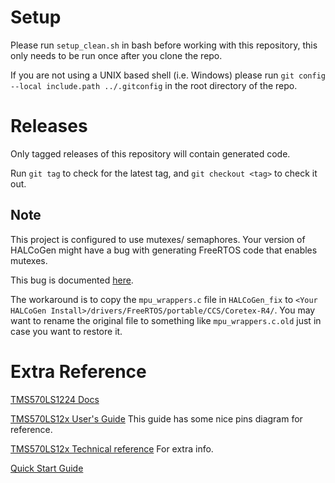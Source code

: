 # Setup
Please run `setup_clean.sh` in bash before working with this repository, this only needs to be run once after you clone the repo.

If you are not using a UNIX based shell (i.e. Windows) please run `git config --local include.path ../.gitconfig` in the root directory of the repo.

# Releases
Only tagged releases of this repository will contain generated code.

Run `git tag` to check for the latest tag, and `git checkout <tag>` to check it out.

## Note
This project is configured to use mutexes/ semaphores.
Your version of HALCoGen might have a bug with generating FreeRTOS code that enables mutexes.

This bug is documented [here](http://e2e.ti.com/support/microcontrollers/hercules/f/312/p/626490/2320355).

The workaround is to copy the `mpu_wrappers.c` file in `HALCoGen_fix` to `<Your HALCoGen Install>/drivers/FreeRTOS/portable/CCS/Coretex-R4/`.
You may want to rename the original file to something like `mpu_wrappers.c.old` just in case you want to restore it.

# Extra Reference

[TMS570LS1224 Docs](http://www.ti.com/lit/ds/spns190b/spns190b.pdf)

[TMS570LS12x User's Guide](http://www.ti.com/lit/ug/spnu613/spnu613.pdf) This guide has some nice pins diagram for reference.

[TMS570LS12x Technical reference](http://www.ti.com/lit/ug/spnu515c/spnu515c.pdf) For extra info.

[Quick Start Guide](http://www.ti.com/lit/ml/spnu611/spnu611.pdf)





